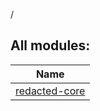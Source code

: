 /



## All modules:  
  
|  Name | 
|---|
| <a name=".ext/redacted-core///PointingToDeclaration/"></a>[redacted-core](redacted-core/index.md)| <a name=".ext/redacted-core///PointingToDeclaration/"></a>

